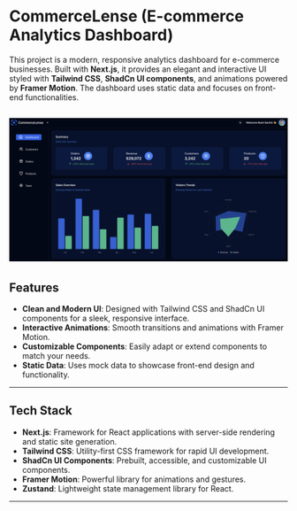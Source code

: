 # CommerceLense (E-commerce Analytics Dashboard)

This project is a modern, responsive analytics dashboard for e-commerce businesses. Built with **Next.js**, it provides an elegant and interactive UI styled with **Tailwind CSS**, **ShadCn UI components**, and animations powered by **Framer Motion**. The dashboard uses static data and focuses on front-end functionalities.

![E-Commerce Analytics Dashboard](https://github.com/gpslakshan/CommerceLense/blob/main/public/thumbnail.png)
---

## Features

- **Clean and Modern UI**: Designed with Tailwind CSS and ShadCn UI components for a sleek, responsive interface.
- **Interactive Animations**: Smooth transitions and animations with Framer Motion.
- **Customizable Components**: Easily adapt or extend components to match your needs.
- **Static Data**: Uses mock data to showcase front-end design and functionality.

---

## Tech Stack

- **Next.js**: Framework for React applications with server-side rendering and static site generation.
- **Tailwind CSS**: Utility-first CSS framework for rapid UI development.
- **ShadCn UI Components**: Prebuilt, accessible, and customizable UI components.
- **Framer Motion**: Powerful library for animations and gestures.
- **Zustand**: Lightweight state management library for React.

---

